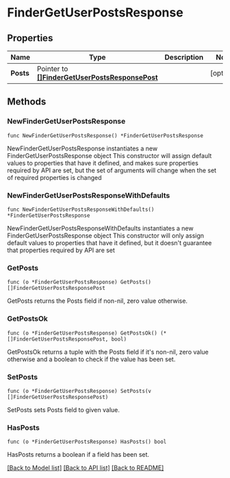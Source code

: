 # FinderGetUserPostsResponse

## Properties

Name | Type | Description | Notes
------------ | ------------- | ------------- | -------------
**Posts** | Pointer to [**[]FinderGetUserPostsResponsePost**](FinderGetUserPostsResponsePost.md) |  | [optional] 

## Methods

### NewFinderGetUserPostsResponse

`func NewFinderGetUserPostsResponse() *FinderGetUserPostsResponse`

NewFinderGetUserPostsResponse instantiates a new FinderGetUserPostsResponse object
This constructor will assign default values to properties that have it defined,
and makes sure properties required by API are set, but the set of arguments
will change when the set of required properties is changed

### NewFinderGetUserPostsResponseWithDefaults

`func NewFinderGetUserPostsResponseWithDefaults() *FinderGetUserPostsResponse`

NewFinderGetUserPostsResponseWithDefaults instantiates a new FinderGetUserPostsResponse object
This constructor will only assign default values to properties that have it defined,
but it doesn't guarantee that properties required by API are set

### GetPosts

`func (o *FinderGetUserPostsResponse) GetPosts() []FinderGetUserPostsResponsePost`

GetPosts returns the Posts field if non-nil, zero value otherwise.

### GetPostsOk

`func (o *FinderGetUserPostsResponse) GetPostsOk() (*[]FinderGetUserPostsResponsePost, bool)`

GetPostsOk returns a tuple with the Posts field if it's non-nil, zero value otherwise
and a boolean to check if the value has been set.

### SetPosts

`func (o *FinderGetUserPostsResponse) SetPosts(v []FinderGetUserPostsResponsePost)`

SetPosts sets Posts field to given value.

### HasPosts

`func (o *FinderGetUserPostsResponse) HasPosts() bool`

HasPosts returns a boolean if a field has been set.


[[Back to Model list]](../README.md#documentation-for-models) [[Back to API list]](../README.md#documentation-for-api-endpoints) [[Back to README]](../README.md)


